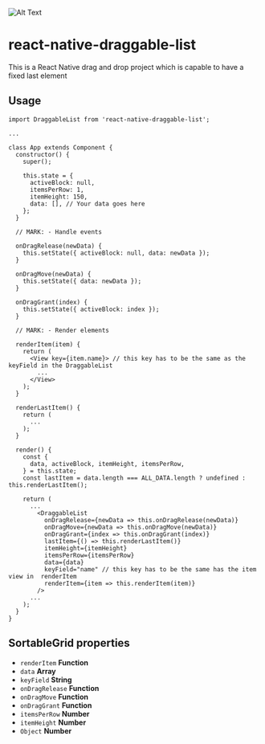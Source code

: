 ![Alt Text](https://media.giphy.com/media/8w9krdoqJaMQlWjvkr/giphy.gif)

# react-native-draggable-list

This is a React Native drag and drop project which is capable to have a fixed last element

## Usage

```
import DraggableList from 'react-native-draggable-list';

...

class App extends Component {
  constructor() {
    super();

    this.state = {
      activeBlock: null,
      itemsPerRow: 1,
      itemHeight: 150,
      data: [], // Your data goes here
    };
  }

  // MARK: - Handle events

  onDragRelease(newData) {
    this.setState({ activeBlock: null, data: newData });
  }

  onDragMove(newData) {
    this.setState({ data: newData });
  }

  onDragGrant(index) {
    this.setState({ activeBlock: index });
  }

  // MARK: - Render elements

  renderItem(item) {
    return (
      <View key={item.name}> // this key has to be the same as the keyField in the DraggableList
        ...
      </View>
    );
  }

  renderLastItem() {
    return (
      ...
    );
  }

  render() {
    const {
      data, activeBlock, itemHeight, itemsPerRow,
    } = this.state;
    const lastItem = data.length === ALL_DATA.length ? undefined : this.renderLastItem();

    return (
      ...
        <DraggableList
          onDragRelease={newData => this.onDragRelease(newData)}
          onDragMove={newData => this.onDragMove(newData)}
          onDragGrant={index => this.onDragGrant(index)}
          lastItem={() => this.renderLastItem()}
          itemHeight={itemHeight}
          itemsPerRow={itemsPerRow}
          data={data}
          keyField="name" // this key has to be the same has the item view in  renderItem
          renderItem={item => this.renderItem(item)}
        />
      ...
    );
  }
}
```

## SortableGrid properties

- `renderItem` **Function**
- `data` **Array**
- `keyField` **String**
- `onDragRelease` **Function**
- `onDragMove` **Function**
- `onDragGrant` **Function**
- `itemsPerRow` **Number**
- `itemHeight` **Number**
- `Object` **Number**
